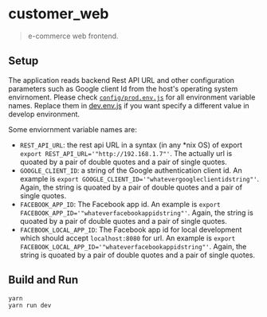 # customer_web

> e-commerce web frontend.

## Setup
The application reads backend Rest API URL and other configuration parameters such as Google client Id from the host's operating system envirnoment. Please check [`config/prod.env.js`](./config/prod.env.js) for all environment variable names. Replace them in [dev.env.js](config/dev.env.js) if you want specify a different value in develop environment.

Some enviornment variable names are:

* `REST_API_URL`: the rest api URL in a syntax (in any *nix OS) of export `export REST_API_URL='"http://192.168.1.7"'`. The actually url is quoated by a pair of double quotes and a pair of single quotes.
* `GOOGLE_CLIENT_ID`: a string of the Google authentication client id. An example is `export GOOGLE_CLIENT_ID='"whatevergoogleclientidstring"'`. Again, the string is quoated by a pair of double quotes and a pair of single quotes.
* `FACEBOOK_APP_ID`: The Facebook app id. An example is `export FACEBOOK_APP_ID='"whateverfacebookappidstring"'`. Again, the string is quoated by a pair of double quotes and a pair of single quotes.
* `FACEBOOK_LOCAL_APP_ID`: The Facebook app id for local development which should accept `localhost:8080` for url. An example is `export FACEBOOK_LOCAL_APP_ID='"whateverfacebookappidstring"'`. Again, the string is quoated by a pair of double quotes and a pair of single quotes.

## Build and Run

``` bash
yarn
yarn run dev
```
